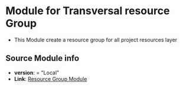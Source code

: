 # Module for Transversal resource Group
* This Module create a resource group for all project resources layer
## Source Module info
- **version**: = "Local"
- **Link**:  [Resource Group Module](../../../modules/Resource_Groups )

